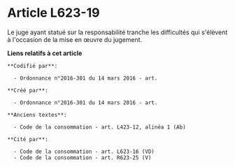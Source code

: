 # Article L623-19

Le juge ayant statué sur la responsabilité tranche les difficultés qui s'élèvent à l'occasion de la mise en œuvre du
jugement.

**Liens relatifs à cet article**

	**Codifié par**:

	  - Ordonnance n°2016-301 du 14 mars 2016 - art.

	**Créé par**:

	  - Ordonnance n°2016-301 du 14 mars 2016 - art.

	**Anciens textes**:

	  - Code de la consommation - art. L423-12, alinéa 1 (Ab)

	**Cité par**:

	  - Code de la consommation - art. L623-16 (VD)
	  - Code de la consommation - art. R623-25 (V)
